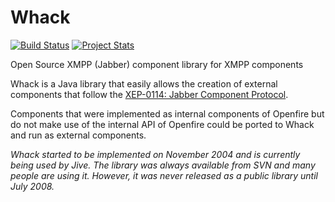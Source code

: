 # Whack

[![Build Status](https://travis-ci.org/igniterealtime/Whack.svg?branch=master)](https://travis-ci.org/igniterealtime/Whack)  [![Project Stats](https://www.openhub.net/p/WhackAPI/widgets/project_thin_badge.gif)](https://www.openhub.net/p/WhackAPI)

Open Source XMPP (Jabber) component library for XMPP components

Whack is a Java library that easily allows the creation of external components that follow the
<a href="http://www.xmpp.org/extensions/xep-0114.html">XEP-0114: Jabber Component Protocol</a>.</p>

Components that were implemented as internal components of Openfire but do not make use of the internal
API of Openfire could be ported to Whack and run as external components.

_Whack started to be implemented on November 2004 and is currently being used by Jive. The library was
always available from SVN and many people are using it. However, it was never released as a public library
until July 2008._
